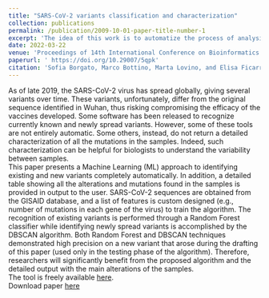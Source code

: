 ```yaml
---
title: "SARS-CoV-2 variants classification and characterization"
collection: publications
permalink: /publication/2009-10-01-paper-title-number-1
excerpt: 'The idea of this work is to automatize the process of analysis and description of the SARS-CoV-2 virus starting from a sample of its genome and to be able to assign a group of samples to the correct variant. By using a clustering algorithm, in the end, it’s also possible to distinguish a new variant and obtain a description of its most common mutations.'
date: 2022-03-22
venue: 'Proceedings of 14th International Conference on Bioinformatics and Computational Biology'
paperurl: '	https://doi.org/10.29007/5qpk'
citation: 'Sofia Borgato, Marco Bottino, Marta Lovino, and Elisa Ficarra (2022). &quot; SARS-CoV-2 variants classification and characterization &quot; <i>Proceedings of 14th International Conference on Bioinformatics and Computational Biology</i>.'
---
```

As of late 2019, the SARS-CoV-2 virus has spread globally, giving several variants
over time. These variants, unfortunately, differ from the original sequence identified in
Wuhan, thus risking compromising the efficacy of the vaccines developed. Some software
has been released to recognize currently known and newly spread variants. However, some
of these tools are not entirely automatic. Some others, instead, do not return a detailed
characterization of all the mutations in the samples. Indeed, such characterization can be
helpful for biologists to understand the variability between samples. <br/>
This paper presents
a Machine Learning (ML) approach to identifying existing and new variants completely
automatically. In addition, a detailed table showing all the alterations and mutations found
in the samples is provided in output to the user. SARS-CoV-2 sequences are obtained from
the GISAID database, and a list of features is custom designed (e.g., number of mutations
in each gene of the virus) to train the algorithm. The recognition of existing variants is
performed through a Random Forest classifier while identifying newly spread variants is
accomplished by the DBSCAN algorithm. Both Random Forest and DBSCAN techniques
demonstrated high precision on a new variant that arose during the drafting of this paper
(used only in the testing phase of the algorithm). Therefore, researchers will significantly
benefit from the proposed algorithm and the detailed output with the main alterations of
the samples.<br/>
The tool is freely available [here](https://github.com/sofiaborgato/-SARS-CoV-2-variants-classification-and-characterization).  
Download paper [here](https://github.com/marcobott1997.github.io/files/SARS-CoV-2_variants_classification_and_characterization.pdf)
